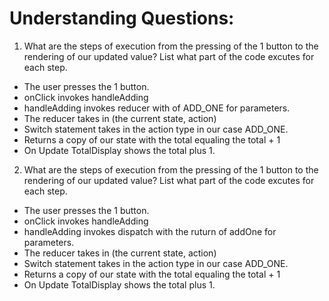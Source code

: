 # Understanding Questions:

1. What are the steps of execution from the pressing of the 1 button to the rendering of our updated value? List what part of the code excutes for each step.

- The user presses the 1 button.
- onClick invokes handleAdding
- handleAdding invokes reducer with of ADD_ONE for parameters.
- The reducer takes in (the current state, action)
- Switch statement takes in the action type in our case ADD_ONE.
- Returns a copy of our state with the total equaling the total + 1
- On Update TotalDisplay shows the total plus 1.

2. What are the steps of execution from the pressing of the 1 button to the rendering of our updated value? List what part of the code excutes for each step.

- The user presses the 1 button.
- onClick invokes handleAdding
- handleAdding invokes dispatch with the ruturn of addOne for parameters.
- The reducer takes in (the current state, action)
- Switch statement takes in the action type in our case ADD_ONE.
- Returns a copy of our state with the total equaling the total + 1
- On Update TotalDisplay shows the total plus 1.

